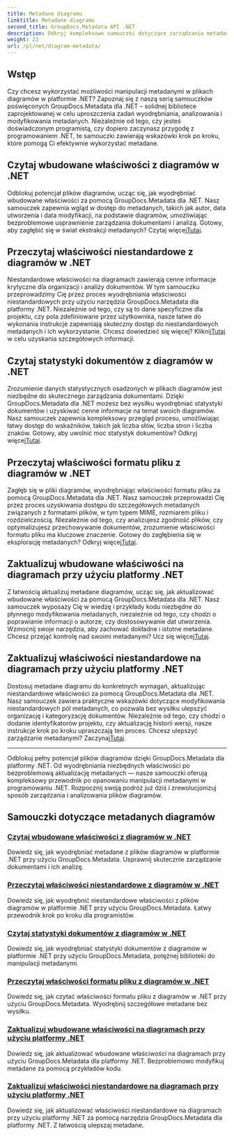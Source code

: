 ```yaml
---
title: Metadane diagramu
linktitle: Metadane diagramu
second_title: GroupDocs.Metadata API .NET
description: Odkryj kompleksowe samouczki dotyczące zarządzania metadanymi diagramów za pomocą GroupDocs.Metadata dla platformy .NET. Wyodrębniaj, aktualizuj i analizuj właściwości bez wysiłku.
weight: 23
url: /pl/net/diagram-metadata/
---
```

## Wstęp

Czy chcesz wykorzystać możliwości manipulacji metadanymi w plikach diagramów w platformie .NET? Zapoznaj się z naszą serią samouczków poświęconych GroupDocs.Metadata dla .NET – solidnej bibliotece zaprojektowanej w celu uproszczenia zadań wyodrębniania, analizowania i modyfikowania metadanych. Niezależnie od tego, czy jesteś doświadczonym programistą, czy dopiero zaczynasz przygodę z programowaniem .NET, te samouczki zawierają wskazówki krok po kroku, które pomogą Ci efektywnie wykorzystać metadane.

## Czytaj wbudowane właściwości z diagramów w .NET

 Odblokuj potencjał plików diagramów, ucząc się, jak wyodrębniać wbudowane właściwości za pomocą GroupDocs.Metadata dla .NET. Nasz samouczek zapewnia wgląd w dostęp do metadanych, takich jak autor, data utworzenia i data modyfikacji, na podstawie diagramów, umożliwiając bezproblemowe usprawnienie zarządzania dokumentami i analizą. Gotowy, aby zagłębić się w świat ekstrakcji metadanych? Czytaj więcej[Tutaj](./read-built-in-properties-diagrams/).

## Przeczytaj właściwości niestandardowe z diagramów w .NET

Niestandardowe właściwości na diagramach zawierają cenne informacje krytyczne dla organizacji i analizy dokumentów. W tym samouczku przeprowadzimy Cię przez proces wyodrębniania właściwości niestandardowych przy użyciu narzędzia GroupDocs.Metadata dla platformy .NET. Niezależnie od tego, czy są to dane specyficzne dla projektu, czy pola zdefiniowane przez użytkownika, nasze łatwe do wykonania instrukcje zapewniają skuteczny dostęp do niestandardowych metadanych i ich wykorzystanie. Chcesz dowiedzieć się więcej? Kliknij[Tutaj](./read-custom-properties-diagrams/) w celu uzyskania szczegółowych informacji.

## Czytaj statystyki dokumentów z diagramów w .NET

 Zrozumienie danych statystycznych osadzonych w plikach diagramów jest niezbędne do skutecznego zarządzania dokumentami. Dzięki GroupDocs.Metadata dla .NET możesz bez wysiłku wyodrębniać statystyki dokumentów i uzyskiwać cenne informacje na temat swoich diagramów. Nasz samouczek zapewnia kompleksowy przegląd procesu, umożliwiając łatwy dostęp do wskaźników, takich jak liczba słów, liczba stron i liczba znaków. Gotowy, aby uwolnić moc statystyk dokumentów? Odkryj więcej[Tutaj](./read-document-statistics-diagrams/).

## Przeczytaj właściwości formatu pliku z diagramów w .NET

Zagłęb się w pliki diagramów, wyodrębniając właściwości formatu pliku za pomocą GroupDocs.Metadata dla .NET. Nasz samouczek przeprowadzi Cię przez proces uzyskiwania dostępu do szczegółowych metadanych związanych z formatami plików, w tym typem MIME, rozmiarem pliku i rozdzielczością. Niezależnie od tego, czy analizujesz zgodność plików, czy optymalizujesz przechowywanie dokumentów, zrozumienie właściwości formatu pliku ma kluczowe znaczenie. Gotowy do zagłębienia się w eksplorację metadanych? Odkryj więcej[Tutaj](./read-file-format-properties-diagrams/).

## Zaktualizuj wbudowane właściwości na diagramach przy użyciu platformy .NET

 Z łatwością aktualizuj metadane diagramów, ucząc się, jak aktualizować wbudowane właściwości za pomocą GroupDocs.Metadata dla .NET. Nasz samouczek wyposaży Cię w wiedzę i przykłady kodu niezbędne do płynnego modyfikowania metadanych, niezależnie od tego, czy chodzi o poprawianie informacji o autorze, czy dostosowywanie dat utworzenia. Wzmocnij swoje narzędzia, aby zachować dokładne i istotne metadane. Chcesz przejąć kontrolę nad swoimi metadanymi? Ucz się więcej[Tutaj](./update-built-in-properties-diagrams/).

## Zaktualizuj właściwości niestandardowe na diagramach przy użyciu platformy .NET

Dostosuj metadane diagramu do konkretnych wymagań, aktualizując niestandardowe właściwości za pomocą GroupDocs.Metadata dla .NET. Nasz samouczek zawiera praktyczne wskazówki dotyczące modyfikowania niestandardowych pól metadanych, co pozwala bez wysiłku ulepszyć organizację i kategoryzację dokumentów. Niezależnie od tego, czy chodzi o dodanie identyfikatorów projektu, czy aktualizację historii wersji, nasze instrukcje krok po kroku upraszczają ten proces. Chcesz ulepszyć zarządzanie metadanymi? Zaczynaj[Tutaj](./update-custom-properties-diagrams/).

----

Odblokuj pełny potencjał plików diagramów dzięki GroupDocs.Metadata dla platformy .NET. Od wyodrębniania niezbędnych właściwości po bezproblemową aktualizację metadanych — nasze samouczki oferują kompleksowy przewodnik po opanowaniu manipulacji metadanymi w programowaniu .NET. Rozpocznij swoją podróż już dziś i zrewolucjonizuj sposób zarządzania i analizowania plików diagramów.
## Samouczki dotyczące metadanych diagramów
### [Czytaj wbudowane właściwości z diagramów w .NET](./read-built-in-properties-diagrams/)
Dowiedz się, jak wyodrębniać metadane z plików diagramów w platformie .NET przy użyciu GroupDocs.Metadata. Usprawnij skutecznie zarządzanie dokumentami i ich analizę.
### [Przeczytaj właściwości niestandardowe z diagramów w .NET](./read-custom-properties-diagrams/)
Dowiedz się, jak wyodrębnić niestandardowe właściwości z plików diagramów w platformie .NET przy użyciu GroupDocs.Metadata. Łatwy przewodnik krok po kroku dla programistów.
### [Czytaj statystyki dokumentów z diagramów w .NET](./read-document-statistics-diagrams/)
Dowiedz się, jak wyodrębniać statystyki dokumentów z diagramów w platformie .NET przy użyciu GroupDocs.Metadata, potężnej biblioteki do manipulacji metadanymi.
### [Przeczytaj właściwości formatu pliku z diagramów w .NET](./read-file-format-properties-diagrams/)
Dowiedz się, jak czytać właściwości formatu pliku z diagramów w .NET przy użyciu GroupDocs.Metadata. Wyodrębnij szczegółowe metadane bez wysiłku.
### [Zaktualizuj wbudowane właściwości na diagramach przy użyciu platformy .NET](./update-built-in-properties-diagrams/)
Dowiedz się, jak aktualizować wbudowane właściwości na diagramach przy użyciu GroupDocs.Metadata dla platformy .NET. Bezproblemowo modyfikuj metadane za pomocą przykładów kodu.
### [Zaktualizuj właściwości niestandardowe na diagramach przy użyciu platformy .NET](./update-custom-properties-diagrams/)
Dowiedz się, jak aktualizować właściwości niestandardowe na diagramach przy użyciu platformy .NET za pomocą narzędzia GroupDocs.Metadata dla platformy .NET. Z łatwością ulepszaj metadane.